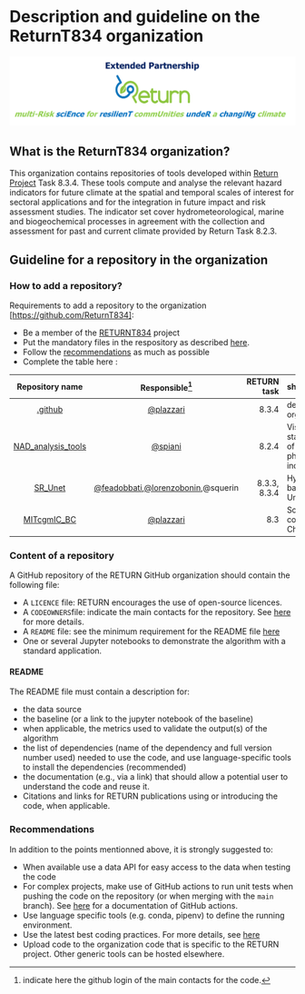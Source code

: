 # Description and guideline on the ReturnT834 organization
![return picture](https://github.com/ReturnT834/.github/blob/main/Return_Logo.png)
## What is the ReturnT834 organization?
This organization contains repositories of tools developed within [Return Project](https://www.fondazionereturn.it/en/) Task 8.3.4. These tools compute and analyse the relevant hazard indicators for future climate at the spatial and temporal scales of interest for sectoral applications and for the integration in future impact and risk assessment studies. The indicator set cover hydrometeorological, marine and biogeochemical processes in agreement with the collection and assessment for past and current climate provided by Return Task 8.2.3.
## Guideline for a repository in the organization

### How to add a repository?
Requirements to add a repository to the organization [https://github.com/ReturnT834]:
- Be a member of the [RETURNT834](https://github.com/ReturnT834) project
- Put the mandatory files in the respository as described [here](#content-of-a-repository).
- Follow the [recommendations](#recommendations) as much as possible
- Complete the table here :

| Repository name                                       | Responsible[^1]                                             | RETURN task | short description |
|       :---:                                           |  :---:                                            |     ---:     |    :---            |
|    [.github](https://github.com/ReturnT834)         | [@plazzari](https://www.github.com/plazzari)          | 8.3.4          | description of the github organization |
|    [NAD_analysis_tools](https://github.com/ReturnT834/NAD_analysis_tools)    | [@spiani](https://github.com/spiani)    | 8.2.4          | Visualization and statistical analysys tools of physical/biogeochemical indicators |
|    [SR_Unet](https://github.com/ReturnT834/SR_Unet)    | [@feadobbati](https://github.com/feadobbati),[@lorenzobonin](https://github.com/lorenzobonin),@squerin    | 8.3.3, 8.3.4          | Hyper resolution tool based on deep learning Unet architecture |
|    [MITcgmIC_BC](https://github.com/ReturnT834/MITgcm_BC_IC)    | [@plazzari](https://github.com/plazzari) | 8.3| Scripts to OFFLINE couple RegCM and Chym with MITgcm|
[^1]:indicate here the github login of the main contacts for the code.

### Content of a repository
A GitHub repository of the RETURN GitHub organization should contain the following file:

- A `LICENCE` file: RETURN encourages the use of open-source licences.
- A `CODEOWNERS`file: indicate the main contacts for the repository. See [here](https://docs.github.com/en/repositories/managing-your-repositorys-settings-and-features/customizing-your-repository/about-code-owners) for more details.
- A `README` file: see the minimum requirement for the README file [here](#readme)
- One or several Jupyter notebooks to demonstrate the algorithm with a standard application.

#### README
The README file must contain a description for:
- the data source
- the baseline (or a link to the jupyter notebook of the baseline)
- when applicable, the metrics used to validate the output(s) of the algorithm
- the list of dependencies (name of the dependency and full version number used) needed to use the code, and use language-specific tools to install the dependencies (recommended)
- the documentation (e.g., via a link) that should allow a potential user to understand the code and reuse it. 
- Citations and links for RETURN publications using or introducing the code, when applicable.

### Recommendations
In addition to the points mentionned above, it is strongly suggested to:
- When available use a data API for easy access to the data when testing the code
- For complex projects, make use of GitHub actions to run unit tests when pushing the code on the repository (or when merging with the `main` branch). See [here](https://docs.github.com/en/actions) for a documentation of GitHub actions.
- Use language specific tools (e.g. conda, pipenv) to define the running environment.
- Use the latest best coding practices. For more details, see [here](https://peps.python.org/pep-0008/)
- Upload code to the organization code that is specific to the RETURN project. Other generic tools can be hosted elsewhere.


